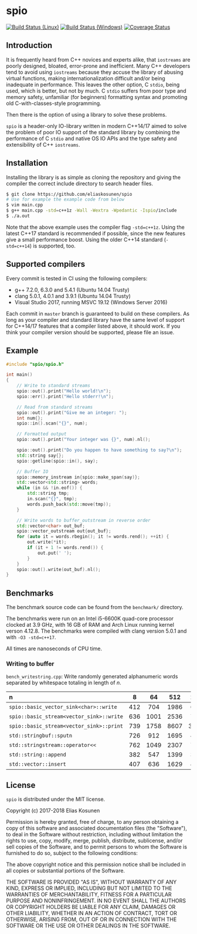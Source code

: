 # spio

[![Build Status (Linux)](https://travis-ci.org/eliaskosunen/spio.svg?branch=master)](https://travis-ci.org/eliaskosunen/spio)
[![Build Status (Windows)](https://ci.appveyor.com/api/projects/status/8inevtt3rbnx36ql/branch/master?svg=true)](https://ci.appveyor.com/project/varuna-lang/spio/branch/master)
[![Coverage Status](https://coveralls.io/repos/github/eliaskosunen/spio/badge.svg)](https://coveralls.io/github/eliaskosunen/spio)

## Introduction

It is frequently heard from C++ novices and experts alike, that `iostreams` are poorly designed, bloated, error-prone and inefficient.
Many C++ developers tend to avoid using `iostreams` because they accuse the library of abusing virtual functions, making internationalization difficult and/or being inadequate in performance.
This leaves the other option, C `stdio`, being used, which is better, but not by much.
C `stdio` suffers from poor type and memory safety, unfamiliar (for beginners) formatting syntax and promoting old C-with-classes-style programming.

Then there is the option of using a library to solve these problems.

`spio` is a header-only IO-library written in modern C++14/17 aimed to solve the problem of poor IO support of the standard library
by combining the performance of C `stdio` and native OS IO APIs and the type safety and extensibility of C++ `iostreams`.

## Installation

Installing the library is as simple as cloning the repository and giving the compiler the correct include directory to search header files.

```sh
$ git clone https://github.com/eliaskosunen/spio
# Use for example the example code from below
$ vim main.cpp
$ g++ main.cpp -std=c++1z -Wall -Wextra -Wpedantic -Ispio/include
$ ./a.out
```

Note that the above example uses the compiler flag `-std=c++1z`. Using the latest C++17 standard is recommended if possible, since the new features give a small performance boost.
Using the older C++14 standard (`-std=c++14`) is supported, too.

## Supported compilers

Every commit is tested in CI using the following compilers:

* g++ 7.2.0, 6.3.0 and 5.4.1 (Ubuntu 14.04 Trusty)
* clang 5.0.1, 4.0.1 and 3.9.1 (Ubuntu 14.04 Trusty)
* Visual Studio 2017, running MSVC 19.12 (Windows Server 2016)

Each commit in `master` branch is guaranteed to build on these compilers.
As long as your compiler and standard library have the same level of support for C++14/17 features that a compiler listed above, it should work.
If you think your compiler version should be supported, please file an issue.

## Example

```cpp
#include "spio/spio.h"

int main()
{
    // Write to standard streams
    spio::out().print("Hello world!\n");
    spio::err().print("Hello stderr!\n");

    // Read from standard streams
    spio::out().print("Give me an integer: ");
    int num{};
    spio::in().scan("{}", num);

    // Formatted output
    spio::out().print("Your integer was {}", num).nl();

    spio::out().print("Do you happen to have something to say?\n");
    std::string say{};
    spio::getline(spio::in(), say);

    // Buffer IO
    spio::memory_instream in{spio::make_span(say)};
    std::vector<std::string> words;
    while (in && !in.eof()) {
        std::string tmp;
        in.scan("{}", tmp);
        words.push_back(std::move(tmp));
    }

    // Write words to buffer_outstream in reverse order
    std::vector<char> out_buf;
    spio::vector_outstream out{out_buf};
    for (auto it = words.rbegin(); it != words.rend(); ++it) {
        out.write(*it);
        if (it + 1 != words.rend()) {
            out.put(' ');
        }
    }
    spio::out().write(out_buf).nl();
}
```

## Benchmarks

The benchmark source code can be found from the `benchmark/` directory.

The benchmarks were run on an Intel i5-6600K quad-core processor clocked at 3.9 GHz, with 16 GB of RAM and Arch Linux running kernel verson 4.12.8.
The benchmarks were compiled with clang version 5.0.1 and with `-O3 -std=c++17`.

All times are nanoseconds of CPU time.

### Writing to buffer

`bench_writestring.cpp`: Write randomly generated alphanumeric words separated by whitespace totaling in length of _n_.

n                                        | 8    | 64    | 512   | 2048
 :-------------------------------------- | :--: | :---: | :---: | :-:
`spio::basic_vector_sink<char>::write`   | 412  | 704   | 1986  | 6413
`spio::basic_stream<vector_sink>::write` | 636  | 1001  | 2536  | 7769
`spio::basic_stream<vector_sink>::print` | 739  | 1758  | 8607  | 32765
`std::stringbuf::sputn`                  | 726  | 912   | 1695  | 4694
`std::stringstream::operator<<`          | 762  | 1049  | 2307  | 7487
`std::string::append`                    | 382  | 547   | 1399  | 3903
`std::vector::insert`                    | 407  | 636   | 1629  | 4921

## License

`spio` is distributed under the MIT license.

Copyright (c) 2017-2018 Elias Kosunen

Permission is hereby granted, free of charge, to any person obtaining a copy of this software and associated documentation files (the "Software"), to deal in the Software without restriction, including without limitation the rights to use, copy, modify, merge, publish, distribute, sublicense, and/or sell copies of the Software, and to permit persons to whom the Software is furnished to do so, subject to the following conditions:

The above copyright notice and this permission notice shall be included in all copies or substantial portions of the Software.

THE SOFTWARE IS PROVIDED "AS IS", WITHOUT WARRANTY OF ANY KIND, EXPRESS OR IMPLIED, INCLUDING BUT NOT LIMITED TO THE WARRANTIES OF MERCHANTABILITY, FITNESS FOR A PARTICULAR PURPOSE AND NONINFRINGEMENT. IN NO EVENT SHALL THE AUTHORS OR COPYRIGHT HOLDERS BE LIABLE FOR ANY CLAIM, DAMAGES OR OTHER LIABILITY, WHETHER IN AN ACTION OF CONTRACT, TORT OR OTHERWISE, ARISING FROM, OUT OF OR IN CONNECTION WITH THE SOFTWARE OR THE USE OR OTHER DEALINGS IN THE SOFTWARE.
